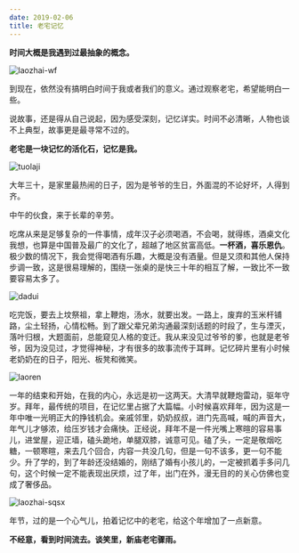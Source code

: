 ```yaml
---
date: 2019-02-06
title: 老宅记忆
---
```


**时间大概是我遇到过最抽象的概念。**

![laozhai-wf](/static/laozhai/laozhai-wf.jpeg)

到现在，依然没有搞明白时间于我或者我们的意义。通过观察老宅，希望能明白一些。

说故事，还是得从自己说起，因为感受深刻，记忆详实。时间不必清晰，人物也谈不上典型，故事更是最寻常不过的。

**老宅是一块记忆的活化石，记忆是我。**

![tuolaji](/static/laozhai/tuolaji.jpeg)

大年三十，是家里最热闹的日子，因为是爷爷的生日，外面混的不论好坏，人得到齐。

中午的伙食，来于长辈的辛劳。

吃席从来是足够复杂的一件事情，成年汉子必须喝酒，不会喝，就得练，酒桌文化我想，也算是中国普及最广的文化了，超越了地区贫富高低。**一杯酒，喜乐恩仇**。极少数的情况下，我会觉得喝酒有乐趣，大概是没有酒量。但是又须和其他人保持步调一致，这是很易理解的，围绕一张桌的是快三十年的相互了解，一致比不一致要容易太多了。

![dadui](/static/laozhai/dadui.jpeg)

吃完饭，要去上坟祭祖，拿上鞭炮，汤水，就要出发。一路上，废弃的玉米杆铺路，尘土轻扬，心情松畅。到了跟父辈兄弟沟通最深刻话题的时段了，生与湮灭，落叶归根，大题面前，总能窥见人格的变迁。我从来没见过爷爷的爹，也就是老爷爷，因为没见过，才觉得神秘，才有很多的故事流传于耳畔。记忆碎片里有小时候老奶奶在的日子，阳光、板凳和微笑。

![laoren](/static/laozhai/laoren.jpeg)

一年的结束和开始，在我的内心，永远是初一这两天。大清早就鞭炮雷动，驱年守岁。拜年，最传统的项目，在记忆里占据了大篇幅。小时候喜欢拜年，因为这是一年中唯一光明正大的挣钱机会。亲戚邻里，奶奶叔叔，进门先高喊，喊的声音大，年气儿才够浓，给压岁钱才会痛快。正经说，拜年不是一件光嘴上寒暄的容易事儿，进堂屋，迎正墙，磕头跪地，单腿双膝，诚意可见。磕了头，一定是敬烟吃糖，一顿寒暄，来去几个回合，内容一共没几句，但是一句不该多，更一句不能少。升了学的，到了年龄还没结婚的，刚结了婚有小孩儿的，一定被抓着手多问几句，这个时候一定不能表现出厌烦，过了年，出门在外，漫无目的的关心仿佛也变成了奢侈品。

![laozhai-sqsx](/static/laozhai/laozhai-sqsx.jpeg)

年节，过的是一个心气儿，拍着记忆中的老宅，给这个年增加了一点新意。

**不经意，看到时间流去。谈笑里，新庙老宅骤雨。**